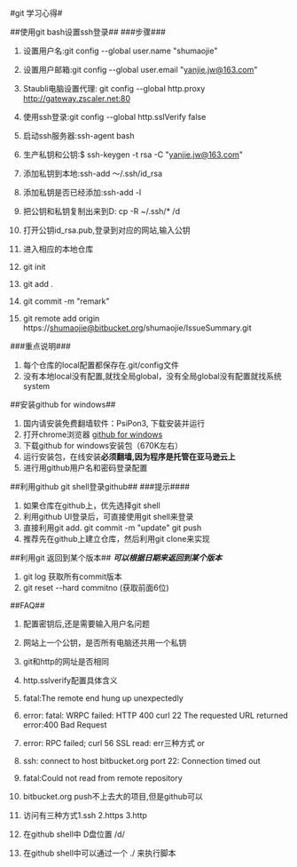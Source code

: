 #git 学习心得#

##使用git bash设置ssh登录##
###步骤###
1. 设置用户名:git config --global user.name "shumaojie"
2. 设置用户邮箱:git config --global user.email "yanjie.jw@163.com"
3. Staubli电脑设置代理: git config --global http.proxy http://gateway.zscaler.net:80
4. 使用ssh登录:git config --global http.sslVerify false

5. 启动ssh服务器:ssh-agent  bash
6. 生产私钥和公钥:$ ssh-keygen -t rsa -C "yanjie.jw@163.com"
7. 添加私钥到本地:ssh-add ～/.ssh/id_rsa
8. 添加私钥是否已经添加:ssh-add -l
9. 把公钥和私钥复制出来到D: cp -R ~/.ssh/*  /d
10. 打开公钥id_rsa.pub,登录到对应的网站,输入公钥


11. 进入相应的本地仓库
12. git init
13. git add .
14. git commit -m "remark"
15. git remote add origin https://shumaojie@bitbucket.org/shumaojie/IssueSummary.git


###重点说明###
1. 每个仓库的local配置都保存在.git/config文件
2. 没有本地local没有配置,就找全局global，没有全局global没有配置就找系统system


##安装github for windows##
1. 国内请安装免费翻墙软件：PsiPon3, 下载安装并运行
2. 打开chrome浏览器 [github for windows](https://desktop.github.com/)
3. 下载github for windows安装包（670K左右）
4. 运行安装包，在线安装**必须翻墙,因为程序是托管在亚马逊云上**
5. 进行用github用户名和密码登录配置


##利用github git shell登录github##
###提示####
1. 如果仓库在github上，优先选择git shell 
2. 利用github UI登录后，可直接使用git shell来登录
3. 直接利用git add.   git commit -m "update" git push
4. 推荐先在github上建立仓库，然后利用git clone来实现



##利用git 返回到某个版本##
***可以根据日期来返回到某个版本***  
1. git log 获取所有commit版本
2. git reset --hard  commitno (获取前面6位)


##FAQ##
1. 配置密钥后,还是需要输入用户名问题
2. 网站上一个公钥，是否所有电脑还共用一个私钥
3. git和http的网址是否相同
4. http.sslverify配置具体含义  

5. fatal:The remote end  hung up unexpectedly
6. error: fatal: WRPC failed: HTTP 400 curl 22 The requested URL returned error:400 Bad Request
7. error: RPC failed; curl 56 SSL read: err三种方式 or
8. ssh: connect to host bitbucket.org port 22: Connection timed out
9. fatal:Could not read from remote repository
10. bitbucket.org push不上去大的项目,但是github可以


11. 访问有三种方式1.ssh 2.https 3.http
12. 在github shell中 D盘位置  /d/  
13. 在github shell中可以通过一个 ./ 来执行脚本


